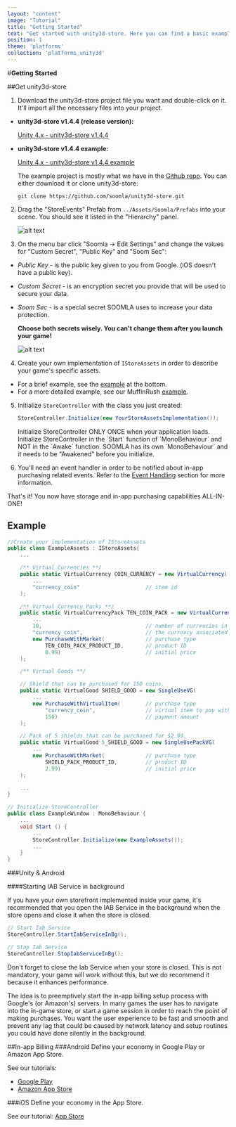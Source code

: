 ```yaml
---
layout: "content"
image: "Tutorial"
title: "Getting Started"
text: "Get started with unity3d-store. Here you can find a basic example of initialization, economy framework integration, and links to downloads and IAP setup."
position: 1
theme: 'platforms'
collection: 'platforms_unity3d'
---
```


#**Getting Started**

##Get unity3d-store

1. Download the unity3d-store project file you want and double-click on it. It'll import all the necessary files into your project.

  - **unity3d-store v1.4.4 (release version):**

    [Unity 4.x - unity3d-store v1.4.4](http://bit.ly/1ir2odn)

  - **unity3d-store v1.4.4 example:**

    [Unity 4.x - unity3d-store v1.4.4 example](http://bit.ly/SDcsGS)

    The example project is mostly what we have in the [Github repo](https://github.com/soomla/unity3d-store). You can either download it or clone unity3d-store:

    `git clone https://github.com/soomla/unity3d-store.git`

2. Drag the "StoreEvents" Prefab from `../Assets/Soomla/Prefabs` into your scene. You should see it listed in the "Hierarchy" panel.

    ![alt text](/img/tutorial_img/unity_getting_started/hierarchyPanel.png "Store Listing")

3. On the menu bar click "Soomla -> Edit Settings" and change the values for "Custom Secret", "Public Key" and "Soom Sec":

  - *Public Key* - is the public key given to you from Google. (iOS doesn't have a public key).
  - *Custom Secret* - is an encryption secret you provide that will be used to secure your data.
  - *Soom Sec* - is a special secret SOOMLA uses to increase your data protection.

      **Choose both secrets wisely. You can't change them after you launch your game!**

      ![alt text](/img/tutorial_img/unity_getting_started/soomlaSettings.png "Store Listing")

4. Create your own implementation of `IStoreAssets` in order to describe your game's specific assets.
  - For a brief example, see the [example](#example) at the bottom.
  - For a more detailed example, see our MuffinRush [example](https://github.com/soomla/unity3d-store/blob/master/Soomla/Assets/Examples/MuffinRush/MuffinRushAssets.cs).

5. Initialize `StoreController` with the class you just created:

    ``` cs
    StoreController.Initialize(new YourStoreAssetsImplementation());
    ```

    <div class="info-box">Initialize StoreController ONLY ONCE when your application loads.</div>

    <div class="info-box">Initialize StoreController in the `Start` function of `MonoBehaviour` and NOT in the `Awake` function. SOOMLA has its own `MonoBehaviour` and it needs to be "Awakened" before you initialize.</div>

5. You'll need an event handler in order to be notified about in-app purchasing related events. Refer to the [Event Handling](/docs/platforms/unity3d/Events) section for more information.

That's it! You now have storage and in-app purchasing capabilities ALL-IN-ONE!

## Example

``` cs
//Create your implementation of IStoreAssets
public class ExampleAssets : IStoreAssets{
    ...

    /** Virtual Currencies **/
    public static VirtualCurrency COIN_CURRENCY = new VirtualCurrency(
        ...
        "currency_coin"                     // item id
	);

    /** Virtual Currency Packs **/
    public static VirtualCurrencyPack TEN_COIN_PACK = new VirtualCurrencyPack(
        ...
        10,                                 // number of currencies in the pack
        "currency_coin",                    // the currency associated with this pack
        new PurchaseWithMarket(             // purchase type
            TEN_COIN_PACK_PRODUCT_ID,       // product ID
            0.99)                           // initial price
    );

    /** Virtual Goods **/

    // Shield that can be purchased for 150 coins.
    public static VirtualGood SHIELD_GOOD = new SingleUseVG(
        ...
        new PurchaseWithVirtualItem(        // purchase type
            "currency_coin",                // virtual item to pay with
            150)                            // payment amount
    );

    // Pack of 5 shields that can be purchased for $2.99.
    public static VirtualGood 5_SHIELD_GOOD = new SingleUsePackVG(
        ...
        new PurchaseWithMarket(             // purchase type
            SHIELD_PACK_PRODUCT_ID,         // product ID
            2.99)                           // initial price
    );

    ...
}

// Initialize StoreController
public class ExampleWindow : MonoBehaviour {
    ...
    void Start () {
		...
		StoreController.Initialize(new ExampleAssets());
		...
	}
}
```

###Unity & Android

####Starting IAB Service in background

If you have your own storefront implemented inside your game, it's recommended that you open the IAB Service in the background when the store opens and close it when the store is closed.

``` cs
// Start Iab Service
StoreController.StartIabServiceInBg();

// Stop Iab Service
StoreController.StopIabServiceInBg();
```

Don't forget to close the Iab Service when your store is closed. This is not mandatory, your game will work without this, but we do recommend it  because it enhances performance.

<div class="info-box">The idea is to preemptively start the in-app billing setup process with Google's (or Amazon's) servers. In many games the user has to navigate into the in-game store, or start a game session in order to reach the point of making purchases. You want the user experience to be fast and smooth and prevent any lag that could be caused by network latency and setup routines you could have done silently in the background.</div>

##In-app Billing
###Android
Define your economy in Google Play or Amazon App Store.

See our tutorials:

- [Google Play](/docs/platforms/android/GooglePlayIAB)
- [Amazon App Store](/docs/platfroms/android/AmazonIAB)

###iOS
Define your economy in the App Store.

See our tutorial: [App Store](docs/platforms/ios/AppStoreIAB)
